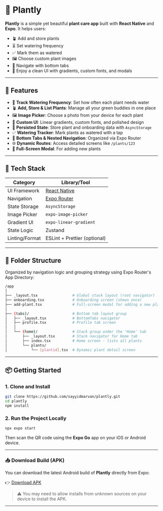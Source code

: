 # 🌱 Plantly

**Plantly** is a simple yet beautiful **plant care app** built with **React Native** and **Expo**. It helps users:

- 🪴 Add and store plants
- ⏳ Set watering frequency
- ✅ Mark them as watered
- 🖼️ Choose custom plant images
- 📱 Navigate with bottom tabs
- 🎨 Enjoy a clean UI with gradients, custom fonts, and modals

---

## 🚀 Features

- 📆 **Track Watering Frequency**: Set how often each plant needs water
- 🪴 **Add, Store & List Plants**: Manage all your green buddies in one place
- 🖼️ **Image Picker**: Choose a photo from your device for each plant
- 🌈 **Custom UI**: Linear gradients, custom fonts, and polished design
- 💾 **Persisted State**: Store plant and onboarding data with `AsyncStorage`
- ✅ **Watering Tracker**: Mark plants as watered with a tap
- 🧭 **Bottom Tabs & Nested Navigation**: Organized via Expo Router
- 🌐 **Dynamic Routes**: Access detailed screens like `/plants/123`
- 🎯 **Full-Screen Modal**: For adding new plants

---

## 🧱 Tech Stack

| Category        | Library/Tool                     |
|----------------|----------------------------------|
| UI Framework   | [React Native](https://reactnative.dev) |
| Navigation     | [Expo Router](https://expo.github.io/router) |
| State Storage  | `AsyncStorage`                  |
| Image Picker   | `expo-image-picker`              |
| Gradient UI    | `expo-linear-gradient`           |
| State Logic    | Zustand               |
| Linting/Format | ESLint + Prettier (optional)     |

---

## 📂 Folder Structure

Organized by navigation logic and grouping strategy using Expo Router's App Directory:

```bash
/app
│
├── _layout.tsx                # Global stack layout (root navigator)
├── onboarding.tsx             # Onboarding screen (shown once)
├── add-plant.tsx              # Full-screen modal for adding a new plant
│
├── (tabs)/                    # Bottom tab layout group
│   ├── _layout.tsx            # BottomTabs navigator
│   ├── profile.tsx            # Profile tab screen
│   │
│   └── (home)/                # Stack group under the 'Home' tab
│       ├── _layout.tsx        # Stack navigator for Home tab
│       ├── index.tsx          # Home screen - lists all plants
│       └── plants/
│           └── [plantid].tsx  # Dynamic plant detail screen
```

---

## 📦 Getting Started

### 1. Clone and Install

```bash
git clone https://github.com/sayyidmarvan/plantly.git
cd plantly
npm install
```

### 2. Run the Project Locally

```bash
npx expo start
```

Then scan the QR code using the **Expo Go** app on your iOS or Android device.

---

### 📥 Download Build (APK)

You can download the latest Android build of **Plantly** directly from Expo:

👉 [Download APK](https://expo.dev/accounts/sayyidmarvan/projects/plantly/builds/1a432503-c30b-4e75-8c43-46b2bef55ab9)

> ⚠️ You may need to allow installs from unknown sources on your device to install the APK.

---

